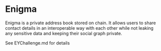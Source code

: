# Enigma

Enigma is a private address book stored on chain. It allows users to share contact details in an interoperable way with each other while not leaking any sensitive data and keeping their social graph private.

See EYChallenge.md for details